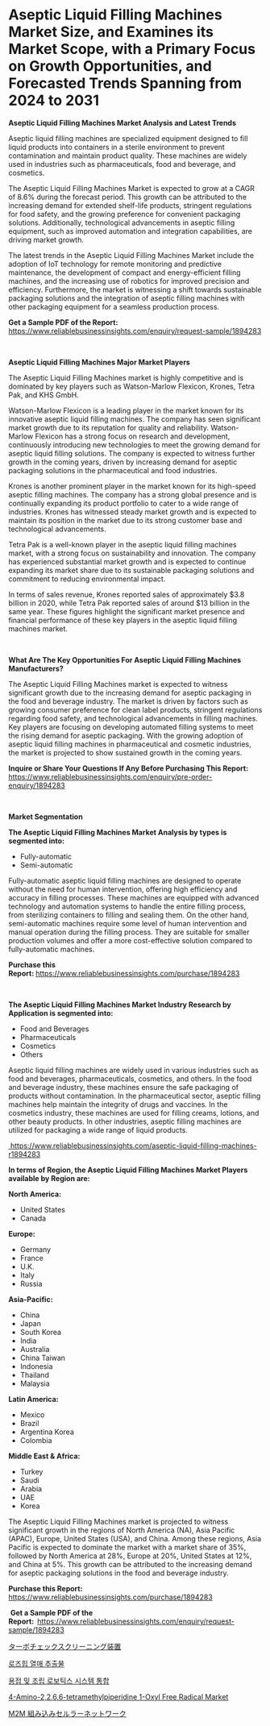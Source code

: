 <p><h1>Aseptic Liquid Filling Machines Market Size, and Examines its Market Scope, with a Primary Focus on Growth Opportunities, and Forecasted Trends Spanning from 2024 to 2031</h1></p><p><strong>Aseptic Liquid Filling Machines Market Analysis and Latest Trends</strong></p>
<p><p>Aseptic liquid filling machines are specialized equipment designed to fill liquid products into containers in a sterile environment to prevent contamination and maintain product quality. These machines are widely used in industries such as pharmaceuticals, food and beverage, and cosmetics.</p><p>The Aseptic Liquid Filling Machines Market is expected to grow at a CAGR of 8.6% during the forecast period. This growth can be attributed to the increasing demand for extended shelf-life products, stringent regulations for food safety, and the growing preference for convenient packaging solutions. Additionally, technological advancements in aseptic filling equipment, such as improved automation and integration capabilities, are driving market growth.</p><p>The latest trends in the Aseptic Liquid Filling Machines Market include the adoption of IoT technology for remote monitoring and predictive maintenance, the development of compact and energy-efficient filling machines, and the increasing use of robotics for improved precision and efficiency. Furthermore, the market is witnessing a shift towards sustainable packaging solutions and the integration of aseptic filling machines with other packaging equipment for a seamless production process.</p></p>
<p><strong>Get a Sample PDF of the Report:&nbsp;</strong> <a href="https://www.reliablebusinessinsights.com/enquiry/request-sample/1894283">https://www.reliablebusinessinsights.com/enquiry/request-sample/1894283</a></p>
<p>&nbsp;</p>
<p><strong>Aseptic Liquid Filling Machines Major Market Players</strong></p>
<p><p>The Aseptic Liquid Filling Machines market is highly competitive and is dominated by key players such as Watson-Marlow Flexicon, Krones, Tetra Pak, and KHS GmbH.</p><p>Watson-Marlow Flexicon is a leading player in the market known for its innovative aseptic liquid filling machines. The company has seen significant market growth due to its reputation for quality and reliability. Watson-Marlow Flexicon has a strong focus on research and development, continuously introducing new technologies to meet the growing demand for aseptic liquid filling solutions. The company is expected to witness further growth in the coming years, driven by increasing demand for aseptic packaging solutions in the pharmaceutical and food industries.</p><p>Krones is another prominent player in the market known for its high-speed aseptic filling machines. The company has a strong global presence and is continually expanding its product portfolio to cater to a wide range of industries. Krones has witnessed steady market growth and is expected to maintain its position in the market due to its strong customer base and technological advancements.</p><p>Tetra Pak is a well-known player in the aseptic liquid filling machines market, with a strong focus on sustainability and innovation. The company has experienced substantial market growth and is expected to continue expanding its market share due to its sustainable packaging solutions and commitment to reducing environmental impact.</p><p>In terms of sales revenue, Krones reported sales of approximately $3.8 billion in 2020, while Tetra Pak reported sales of around $13 billion in the same year. These figures highlight the significant market presence and financial performance of these key players in the aseptic liquid filling machines market.</p></p>
<p>&nbsp;</p>
<p><strong>What Are The Key Opportunities For Aseptic Liquid Filling Machines Manufacturers?</strong></p>
<p><p>The Aseptic Liquid Filling Machines market is expected to witness significant growth due to the increasing demand for aseptic packaging in the food and beverage industry. The market is driven by factors such as growing consumer preference for clean label products, stringent regulations regarding food safety, and technological advancements in filling machines. Key players are focusing on developing automated filling systems to meet the rising demand for aseptic packaging. With the growing adoption of aseptic liquid filling machines in pharmaceutical and cosmetic industries, the market is projected to show sustained growth in the coming years.</p></p>
<p><strong>Inquire or Share Your Questions If Any Before Purchasing This Report:</strong> <a href="https://www.reliablebusinessinsights.com/enquiry/pre-order-enquiry/1894283">https://www.reliablebusinessinsights.com/enquiry/pre-order-enquiry/1894283</a></p>
<p>&nbsp;</p>
<p><strong>Market Segmentation</strong></p>
<p><strong>The Aseptic Liquid Filling Machines Market Analysis by types is segmented into:</strong></p>
<p><ul><li>Fully-automatic</li><li>Semi-automatic</li></ul></p>
<p><p>Fully-automatic aseptic liquid filling machines are designed to operate without the need for human intervention, offering high efficiency and accuracy in filling processes. These machines are equipped with advanced technology and automation systems to handle the entire filling process, from sterilizing containers to filling and sealing them. On the other hand, semi-automatic machines require some level of human intervention and manual operation during the filling process. They are suitable for smaller production volumes and offer a more cost-effective solution compared to fully-automatic machines.</p></p>
<p><strong>Purchase this Report:&nbsp;</strong><a href="https://www.reliablebusinessinsights.com/purchase/1894283">https://www.reliablebusinessinsights.com/purchase/1894283</a></p>
<p>&nbsp;</p>
<p><strong>The Aseptic Liquid Filling Machines Market Industry Research by Application is segmented into:</strong></p>
<p><ul><li>Food and Beverages</li><li>Pharmaceuticals</li><li>Cosmetics</li><li>Others</li></ul></p>
<p><p>Aseptic liquid filling machines are widely used in various industries such as food and beverages, pharmaceuticals, cosmetics, and others. In the food and beverage industry, these machines ensure the safe packaging of products without contamination. In the pharmaceutical sector, aseptic filling machines help maintain the integrity of drugs and vaccines. In the cosmetics industry, these machines are used for filling creams, lotions, and other beauty products. In other industries, aseptic filling machines are utilized for packaging a wide range of liquid products.</p></p>
<p><a href="https://www.reliablebusinessinsights.com/aseptic-liquid-filling-machines-r1894283">&nbsp;https://www.reliablebusinessinsights.com/aseptic-liquid-filling-machines-r1894283</a></p>
<p><strong>In terms of Region, the Aseptic Liquid Filling Machines Market Players available by Region are:</strong></p>
<p>
    <p> <strong> North America: </strong>
        <ul>
            <li>United States</li>
            <li>Canada</li>
        </ul>
        </p> 
    <p> <strong> Europe: </strong>
        <ul>
            <li>Germany</li>
            <li>France</li>
            <li>U.K.</li>
            <li>Italy</li>
            <li>Russia</li>
        </ul>
        </p> 
    <p> <strong> Asia-Pacific: </strong>
        <ul>
            <li>China</li>
            <li>Japan</li>
            <li>South Korea</li>
            <li>India</li>
            <li>Australia</li>
            <li>China Taiwan</li>
            <li>Indonesia</li>
            <li>Thailand</li>
            <li>Malaysia</li>
        </ul>
        </p> 
    <p> <strong> Latin America: </strong>
        <ul>
            <li>Mexico</li>
            <li>Brazil</li>
            <li>Argentina Korea</li>
            <li>Colombia</li>
        </ul>
        </p> 
    <p> <strong> Middle East & Africa: </strong>
        <ul>
            <li>Turkey</li>
            <li>Saudi</li>
            <li>Arabia</li>
            <li>UAE</li>
            <li>Korea</li>
        </ul>
    </p>
    </p>
<p><p>The Aseptic Liquid Filling Machines market is projected to witness significant growth in the regions of North America (NA), Asia Pacific (APAC), Europe, United States (USA), and China. Among these regions, Asia Pacific is expected to dominate the market with a market share of 35%, followed by North America at 28%, Europe at 20%, United States at 12%, and China at 5%. This growth can be attributed to the increasing demand for aseptic packaging solutions in the food and beverage industry.</p></p>
<p><strong>Purchase this Report: </strong><a href="https://www.reliablebusinessinsights.com/purchase/1894283">https://www.reliablebusinessinsights.com/purchase/1894283</a></p>
<p>&nbsp;<strong>Get a Sample PDF of the Report:&nbsp;&nbsp;</strong><a href="https://www.reliablebusinessinsights.com/enquiry/request-sample/1894283">https://www.reliablebusinessinsights.com/enquiry/request-sample/1894283</a></p>
<p><strong></strong></p>
<p><p><a href="https://github.com/kegley4963/Market-Research-Report-List-1/blob/main/7720528115109.md">ターボチェックスクリーニング装置</a></p><p><a href="https://github.com/langcat852024/Market-Research-Report-List-1/blob/main/9227949124772.md">로즈힙 열매 추출물</a></p><p><a href="https://github.com/Maeennan456456/Market-Research-Report-List-2/blob/main/6745602111338.md">용접 및 조립 로보틱스 시스템 통합</a></p><p><a href="https://github.com/joannagoyvaerts/Market-Research-Report-List-3/blob/main/4-amino-2266-tetramethylpiperidine-1-oxyl-free-radical-market.md">4-Amino-2,2,6,6-tetramethylpiperidine 1-Oxyl Free Radical Market</a></p><p><a href="https://github.com/EthanMorar2011/Market-Research-Report-List-2/blob/main/2388025115108.md">M2M 組み込みセルラーネットワーク</a></p></p>